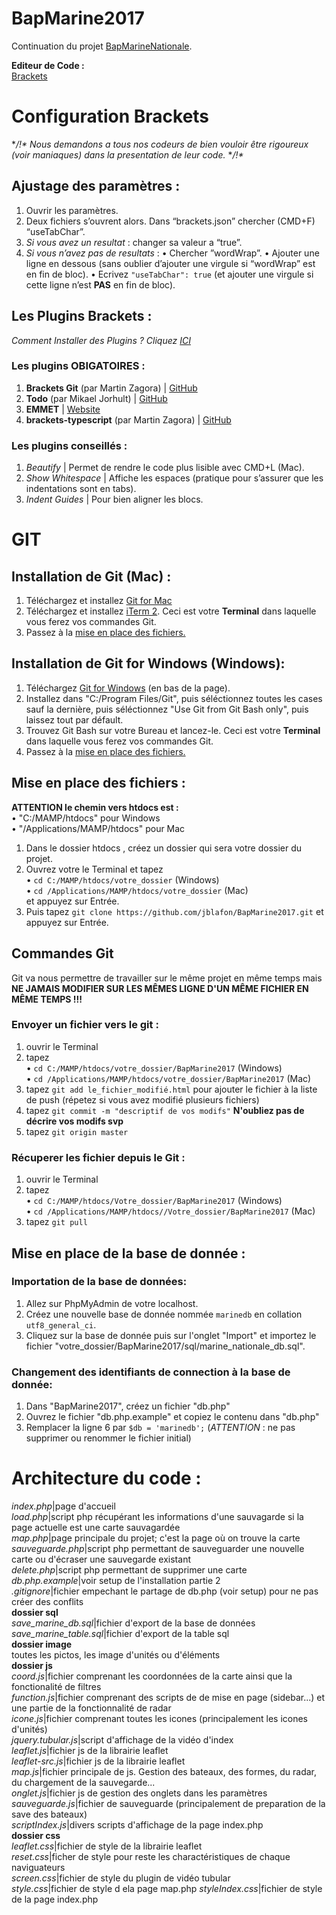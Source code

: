 # BapMarine2017

Continuation du projet [BapMarineNationale](https://github.com/NicolasGauvin/BapMarineNationale).

**Editeur de Code :**  
[Brackets](http://brackets.io/) 

# Configuration Brackets

**/!\** *Nous demandons a tous nos codeurs de bien vouloir être rigoureux  (voir maniaques) dans la presentation de leur code.* **/!\**


## Ajustage des paramètres :

1. Ouvrir les paramètres.
2. Deux fichiers s’ouvrent alors. Dans “brackets.json” chercher  (CMD+F) “useTabChar”.
4. *Si vous avez un resultat* : changer sa valeur a “true”.
5. *Si vous n’avez pas de resultats* :
	• Chercher ”wordWrap”.
	• Ajouter une ligne en dessous (sans oublier d’ajouter une virgule si “wordWrap” est en fin de bloc).
	• Ecrivez `"useTabChar": true` (et ajouter une virgule si cette ligne n’est **PAS** en fin de bloc).

## Les Plugins Brackets :

*Comment Installer des Plugins ? Cliquez [ICI](https://www.youtube.com/watch?v=xL0XZ33E7uI)*

### Les plugins OBIGATOIRES :

1. **Brackets Git** (par Martin Zagora) | [GitHub](https://github.com/zaggino/brackets-git)
2. **Todo** (par Mikael Jorhult) | [GitHub](https://github.com/mikaeljorhult/brackets-todo)
3. **EMMET** | [Website](http://emmet.io/)
4. **brackets-typescript** (par Martin Zagora) | [GitHub](https://github.com/zaggino/brackets-typescript)

### Les plugins conseillés :

1. *Beautify* | Permet de rendre le code plus lisible avec CMD+L (Mac).
2. *Show Whitespace* | Affiche les espaces (pratique pour s’assurer que les indentations sont en tabs).
3. *Indent Guides* | Pour bien aligner les blocs.



# GIT

## Installation de Git (Mac) :

1. Téléchargez et installez [Git for Mac](https://git-scm.com/downloads)
2. Téléchargez et installez [iTerm 2](https://www.iterm2.com/downloads.html). Ceci est votre **Terminal** dans laquelle vous ferez vos commandes Git.
3. Passez à la [mise en place des fichiers.](#anchor1)

## Installation de Git for Windows (Windows):

1. Téléchargez [Git for Windows](https://github.com/git-for-windows/git/releases/v2.10.2.windows.1) (en bas de la page).
2. Installez dans "C:/Program Files/Git", puis séléctionnez toutes les cases sauf la dernière, puis séléctionnez "Use Git from Git Bash only", puis laissez tout par défault.
3. Trouvez Git Bash sur votre Bureau et lancez-le. Ceci est votre **Terminal** dans laquelle vous ferez vos commandes Git.
4. Passez à la [mise en place des fichiers.](#anchor1)

## Mise en place des fichiers :

**ATTENTION le chemin vers htdocs est :**  
• "C:/MAMP/htdocs" pour Windows  
• "/Applications/MAMP/htdocs" pour Mac 

1. Dans le dossier htdocs , créez un dossier qui sera votre dossier du projet.
2. Ouvrez votre le Terminal et tapez  
	• `cd C:/MAMP/htdocs/votre_dossier` (Windows)  
	• `cd /Applications/MAMP/htdocs/votre_dossier` (Mac)  
et appuyez sur Entrée.
3. Puis tapez `git clone https://github.com/jblafon/BapMarine2017.git` et appuyez sur Entrée.

## Commandes Git

Git va nous permettre de travailler sur le même projet en même temps mais **NE JAMAIS MODIFIER SUR LES MÊMES LIGNE D'UN MÊME FICHIER EN MÊME TEMPS !!!**

### Envoyer un fichier vers le git :

1. ouvrir le Terminal
2. tapez  
	• `cd C:/MAMP/htdocs/votre_dossier/BapMarine2017` (Windows)  
	• `cd /Applications/MAMP/htdocs/votre_dossier/BapMarine2017` (Mac)
3. tapez `git add le_fichier_modifié.html` pour ajouter le fichier à la liste de push (répetez si vous avez modifié plusieurs fichiers)
4. tapez `git commit -m "descriptif de vos modifs"` **N'oubliez pas de décrire vos modifs svp**
5. tapez `git origin master`

### Récuperer les fichier depuis le Git :

1. ouvrir le Terminal
2. tapez  
	• `cd C:/MAMP/htdocs/Votre_dossier/BapMarine2017` (Windows)  
	• `cd /Applications/MAMP/htdocs//Votre_dossier/BapMarine2017` (Mac) 
3. tapez `git pull`

## Mise en place de la base de donnée :

### Importation de la base de données:

1. Allez sur PhpMyAdmin de votre localhost.
2. Créez une nouvelle base de donnée nommée `marinedb` en collation `utf8_general_ci`.
3. Cliquez sur la base de donnée puis sur l'onglet "Import" et importez le fichier "votre_dossier/BapMarine2017/sql/marine_nationale_db.sql".

### Changement des identifiants de connection à la base de donnée:

1. Dans "BapMarine2017", créez un fichier "db.php"
2. Ouvrez le fichier "db.php.example" et copiez le contenu dans "db.php"
3. Remplacer la ligne 6 par `$db = 'marinedb';` (_ATTENTION_ : ne pas supprimer ou renommer le fichier initial)



# Architecture du code :

_index.php_|page d'accueil  
_load.php_|script php récupérant les informations d'une sauvagarde si la page actuelle est une carte sauvagardée  
_map.php_|page principale du projet; c'est la page où on trouve la carte  
_sauveguarde.php_|script php permettant de sauveguarder une nouvelle carte ou d'écraser une sauvegarde existant  
_delete.php_|script php permettant de supprimer une carte  
_db.php.example_|voir setup de l'installation partie 2  
_.gitignore_|fichier empechant le partage de db.php (voir setup) pour ne pas créer des conflits  
**dossier sql**  
_save_marine_db.sql_|fichier d'export de la base de données  
_save_marine_table.sql_|fichier d'export de la table sql  
**dossier image**  
toutes les pictos, les image d'unités ou d'éléments  
**dossier js**  
_coord.js_|fichier comprenant les coordonnées de la carte ainsi que la fonctionalité de filtres  
_function.js_|fichier comprenant des scripts de de mise en page (sidebar...) et une partie de la fonctionnalité de radar  
_icone.js_|fichier comprenant toutes les icones (principalement les icones d'unités)  
_jquery.tubular.js_|script d'affichage de la vidéo d'index  
_leaflet.js_|fichier js de la librairie leaflet  
_leaflet-src.js_|fichier js de la librairie leaflet  
_map.js_|fichier principale de js. Gestion des bateaux, des formes, du radar, du chargement de la sauvegarde...  
_onglet.js_|fichier js de gestion des onglets dans les paramètres  
_sauveguarde.js_|fichier de sauveguarde (principalement de preparation de la save des bateaux)  
_scriptIndex.js_|divers scripts d'affichage de la page index.php  
**dossier css**  
_leaflet.css_|fichier de style de la librairie leaflet  
_reset.css_|ficher de style pour reste les charactéristiques de chaque naviguateurs  
_screen.css_|fichier de style du plugin de vidéo tubular  
_style.css_|fichier de style d ela page map.php
_styleIndex.css_|fichier de style de la page index.php
